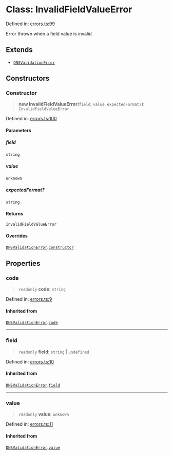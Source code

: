 # Class: InvalidFieldValueError

Defined in: [errors.ts:99](https://github.com/Nick2bad4u/dnsValidator/blob/main/src/errors.ts#L99)

Error thrown when a field value is invalid

## Extends

- [`DNSValidationError`](DNSValidationError.md)

## Constructors

### Constructor

> **new InvalidFieldValueError**(`field`, `value`, `expectedFormat?`): `InvalidFieldValueError`

Defined in: [errors.ts:100](https://github.com/Nick2bad4u/dnsValidator/blob/main/src/errors.ts#L100)

#### Parameters

##### field

`string`

##### value

`unknown`

##### expectedFormat?

`string`

#### Returns

`InvalidFieldValueError`

#### Overrides

[`DNSValidationError`](DNSValidationError.md).[`constructor`](DNSValidationError.md#constructor)

## Properties

### code

> `readonly` **code**: `string`

Defined in: [errors.ts:9](https://github.com/Nick2bad4u/dnsValidator/blob/main/src/errors.ts#L9)

#### Inherited from

[`DNSValidationError`](DNSValidationError.md).[`code`](DNSValidationError.md#code)

***

### field

> `readonly` **field**: `string` \| `undefined`

Defined in: [errors.ts:10](https://github.com/Nick2bad4u/dnsValidator/blob/main/src/errors.ts#L10)

#### Inherited from

[`DNSValidationError`](DNSValidationError.md).[`field`](DNSValidationError.md#field)

***

### value

> `readonly` **value**: `unknown`

Defined in: [errors.ts:11](https://github.com/Nick2bad4u/dnsValidator/blob/main/src/errors.ts#L11)

#### Inherited from

[`DNSValidationError`](DNSValidationError.md).[`value`](DNSValidationError.md#value)
